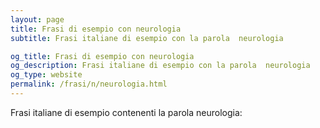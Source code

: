 ```yaml
---
layout: page
title: Frasi di esempio con neurologia 
subtitle: Frasi italiane di esempio con la parola  neurologia

og_title: Frasi di esempio con neurologia 
og_description: Frasi italiane di esempio con la parola  neurologia
og_type: website
permalink: /frasi/n/neurologia.html
---
```


Frasi italiane di esempio contenenti la parola neurologia:


